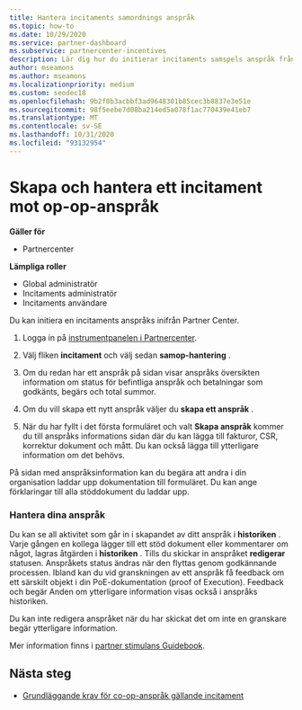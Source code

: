 ```yaml
---
title: Hantera incitaments samordnings anspråk
ms.topic: how-to
ms.date: 10/29/2020
ms.service: partner-dashboard
ms.subservice: partnercenter-incentives
description: Lär dig hur du initierar incitaments samspels anspråk från Partner Center. Du kan se all aktivitet som går in i skapandet av ditt anspråk i historiken.
author: mseamons
ms.author: mseamons
ms.localizationpriority: medium
ms.custom: seodec18
ms.openlocfilehash: 9b2f0b3acbbf3ad9648301b85cec3b8837e3e51e
ms.sourcegitcommit: 98f5eebe7d08ba214ed5a078f1ac770439e41eb7
ms.translationtype: MT
ms.contentlocale: sv-SE
ms.lasthandoff: 10/31/2020
ms.locfileid: "93132954"
---
```

# <a name="create-and-manage-an-incentives-co-op-claim"></a>Skapa och hantera ett incitament mot op-op-anspråk

**Gäller för**

- Partnercenter

**Lämpliga roller**

- Global administratör
- Incitaments administratör
- Incitaments användare

Du kan initiera en incitaments anspråks inifrån Partner Center.

1. Logga in på [instrumentpanelen i Partnercenter](https://partner.microsoft.com/dashboard/).

2. Välj fliken **incitament** och välj sedan **samop-hantering** .

3. Om du redan har ett anspråk på sidan visar anspråks översikten information om status för befintliga anspråk och betalningar som godkänts, begärs och total summor.

4. Om du vill skapa ett nytt anspråk väljer du **skapa ett anspråk** .

5. När du har fyllt i det första formuläret och valt **Skapa anspråk** kommer du till anspråks informations sidan där du kan lägga till fakturor, CSR, korrektur dokument och mått. Du kan också lägga till ytterligare information om det behövs.

På sidan med anspråksinformation kan du begära att andra i din organisation laddar upp dokumentation till formuläret. Du kan ange förklaringar till alla stöddokument du laddar upp. 

### <a name="manage-your-claims"></a>Hantera dina anspråk

Du kan se all aktivitet som går in i skapandet av ditt anspråk i **historiken** . Varje gången en kollega lägger till ett stöd dokument eller kommentarer om något, lagras åtgärden i **historiken** . Tills du skickar in anspråket **redigerar** statusen. Anspråkets status ändras när den flyttas genom godkännande processen. Ibland kan du vid granskningen av ett anspråk få feedback om ett särskilt objekt i din PoE-dokumentation (proof of Execution). Feedback och begär Anden om ytterligare information visas också i anspråks historiken.

Du kan inte redigera anspråket när du har skickat det om inte en granskare begär ytterligare information.

Mer information finns i [partner stimulans Guidebook](https://assetsprod.microsoft.com/co-op-guidebook.pdf).

## <a name="next-steps"></a>Nästa steg

- [Grundläggande krav för co-op-anspråk gällande incitament](core-requirements.md)